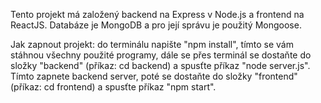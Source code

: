 Tento projekt má založený backend na Express v Node.js a frontend na ReactJS.
Databáze je MongoDB a pro její správu je použitý Mongoose.

Jak zapnout projekt: do terminálu napište "npm install", tímto se vám stáhnou všechny použité programy,
dále se přes terminál se dostaňte do složky 
"backend" (příkaz: cd backend) a spusťte příkaz "node server.js".
Tímto zapnete backend server, poté se dostaňte do složky "frontend" (příkaz: cd frontend) 
a spusťte příkaz "npm start".